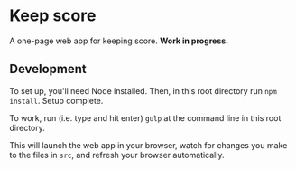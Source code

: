 # Keep score

A one-page web app for keeping score. **Work in progress.**

## Development

To set up, you'll need Node installed. Then, in this root directory run `npm install`. Setup complete.

To work, run (i.e. type and hit enter) `gulp` at the command line in this root directory.

This will launch the web app in your browser, watch for changes you make to the files in `src`, and refresh your browser automatically.
